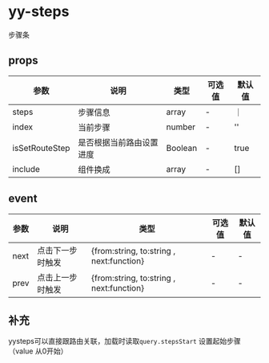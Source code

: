# yy-steps

步骤条

## props

 | 参数 | 说明 | 类型 | 可选值 | 默认值 |
 | ---- | ---- | ---- | ---- | ---- |
 | steps | 步骤信息 | array | - | ｜
 | index | 当前步骤 | number | - | '' |
 | isSetRouteStep | 是否根据当前路由设置进度 | Boolean | - | true |
 | include | 组件换成 | array | - | [] |
 
## event

 | 参数 | 说明 | 类型 | 可选值 | 默认值 |
 | ---- | ---- | ---- | ---- | ---- |
 | next | 点击下一步时触发 | {from:string, to:string , next:function} | - | - |
 | prev | 点击上一步时触发 | {from:string, to:string , next:function} | - | - |

## 补充

yysteps可以直接跟路由关联，加载时读取`query.stepsStart` 设置起始步骤（value 从0开始）
